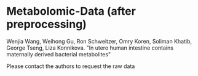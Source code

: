 # Metabolomic-Data (after preprocessing)
Wenjia Wang, Weihong Gu, Ron Schweitzer, Omry Koren, Soliman Khatib, George Tseng, Liza Konnikova. "In utero human intestine contains maternally derived bacterial metabolites"

Please contact the authors to request the raw data
